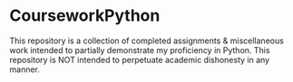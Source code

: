 # CourseworkPython
This repository is a collection of completed assignments &amp; miscellaneous work intended to partially demonstrate my proficiency in Python. This repository is NOT intended to perpetuate academic dishonesty in any manner.
